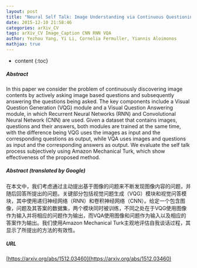```yaml
---
layout: post
title: "Neural Self Talk: Image Understanding via Continuous Questioning and Answering"
date: 2015-12-10 21:58:46
categories: arXiv_CV
tags: arXiv_CV Image_Caption CNN RNN VQA
author: Yezhou Yang, Yi Li, Cornelia Fermuller, Yiannis Aloimonos
mathjax: true
---
```


* content
{:toc}

##### Abstract
In this paper we consider the problem of continuously discovering image contents by actively asking image based questions and subsequently answering the questions being asked. The key components include a Visual Question Generation (VQG) module and a Visual Question Answering module, in which Recurrent Neural Networks (RNN) and Convolutional Neural Network (CNN) are used. Given a dataset that contains images, questions and their answers, both modules are trained at the same time, with the difference being VQG uses the images as input and the corresponding questions as output, while VQA uses images and questions as input and the corresponding answers as output. We evaluate the self talk process subjectively using Amazon Mechanical Turk, which show effectiveness of the proposed method.

##### Abstract (translated by Google)
在本文中，我们考虑通过主动提出基于图像的问题来不断发现图像内容的问题，并随后回答所提出的问题。关键部分包括视觉问题生成（VQG）模块和视觉问答模块，其中使用递归神经网络（RNN）和卷积神经网络（CNN）。给定一个包含图像，问题及其答案的数据集，两个模块同时被训练，不同之处在于VQG使用图像作为输入并将相应的问题作为输出，而VQA使用图像和问题作为输入以及相应的答案作为输出。我们使用Amazon Mechanical Turk主观地评估自我谈话过程，其显示了所提出的方法的有效性。

##### URL
[https://arxiv.org/abs/1512.03460](https://arxiv.org/abs/1512.03460)

